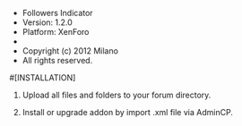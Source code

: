  * Followers Indicator
 * Version: 1.2.0
 * Platform: XenForo
 *
 * Copyright (c) 2012 Milano
 * All rights reserved.

#[INSTALLATION]

1. Upload all files and folders to your forum directory.

2. Install or upgrade addon by import .xml file via AdminCP.